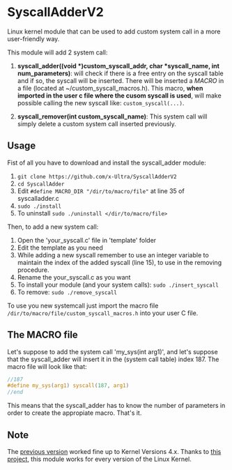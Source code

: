 # SyscallAdderV2

Linux kernel module that can be used to add custom system call in a more user-friendly way.

This module will add 2 system call:

1. **syscall_adder((void \*)custom\_syscall\_addr, char \*syscall\_name, int num\_parameters)**: will check if there is a free entry on the syscall table and if so, the syscall will be inserted. There will be inserted a _MACRO_ in a file (located at \~/custom_syscall_macros.h). This macro, **when imported in the user c file where the cusom syscall is used**, will make possible calling the new syscall like: `custom_syscall(...)`.

2. **syscall_remover(int custom_syscall_name)**: This system call will simply delete a custom system call inserted previously.

## Usage

Fist of all you have to download and install the syscall_adder module:
1. `git clone https://github.com/x-Ultra/SyscallAdderV2`
2. `cd SyscallAdder`
3. Edit `#define MACRO_DIR "/dir/to/macro/file"` at line 35 of syscalladder.c
4. `sudo ./install`
5. To uninstall `sudo ./uninstall </dir/to/macro/file>`

Then, to add a new system call:

1. Open the 'your_syscall.c' file in 'template' folder
2. Edit the template as you need
3. While adding a new syscall remember to use an integer variable to maintain the index of the added syscall (line 15), to use in the removing procedure.
4. Rename the your_syscall.c as you want
5. To install your module (and your system calls): `sudo ./insert_syscall`
6. To remove: `sudo ./remove_syscall`

To use you new systemcall just import the macro file `/dir/to/macro/file/custom_syscall_macros.h` into your user C file.

## The MACRO file

Let's suppose to add the system call 'my_sys(int arg1)', and let's suppose that the syscall\_adder will insert it in the (system call table) index 187.
The macro file will look like that:

```C
//187
#define my_sys(arg1) syscall(187, arg1)
//end
```

This means that the syscall\_adder has to know the number of parameters in order to create the appropiate macro. That's it.

## Note

The [previous version](https://github.com/x-Ultra/SyscallAdder) worked fine up to Kernel Versions 4.x. Thanks to [this project](https://github.com/FrancescoQuaglia/Linux-sys_call_table-discoverer), this module works for every version of the Linux Kernel.
